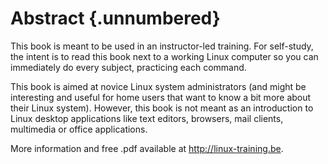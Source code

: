 # Abstract {.unnumbered}

This book is meant to be used in an instructor-led training. For self-study, the intent is to read this book next to a working Linux computer so you can immediately do every subject, practicing each command. 

This book is aimed at novice Linux system administrators (and might be interesting and useful for home users that want to know a bit more about their Linux system). However, this book is not meant as an introduction to Linux desktop applications like text editors, browsers, mail clients, multimedia or office applications.

More information and free .pdf available at <http://linux-training.be>.

